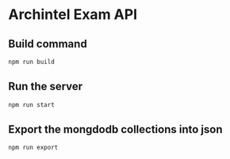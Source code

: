 # Archintel Exam API

## Build command
```sh
npm run build
```

## Run the server
```sh
npm run start
```

## Export the mongdodb collections into json
```sh
npm run export
```
